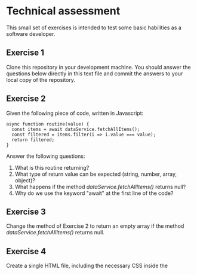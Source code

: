 # Technical assessment

This small set of exercises is intended to test some basic habilities as a software developer.

## Exercise 1
 
Clone this repository in your development machine. You should answer the questions below directly in this text file and commit the answers to your local copy of the repository.

## Exercise 2

Given the following piece of code, written in Javascript:
```
async function routine(value) {
  const items = await dataService.fetchAllItems();
  const filtered = items.filter(i => i.value === value);
  return filtered;
}
```

Answer the following questions:
1. What is this routine returning?
2. What type of return value can be expected (string, number, array, object)? 
3. What happens if the method *dataService.fetchAllItems()* returns null?
4. Why do we use the keyword "await" at the first line of the code?

## Exercise 3

Change the method of Exercise 2 to return an empty array if the method *dataService.fetchAllItems()* returns null.

## Exercise 4

Create a single HTML file, including the necessary CSS inside the <style> tags, representing the following webpage:
![Webpage](https://raw.githubusercontent.com/algebrik/web-basic-assessment/master/html-mockup.png)

## Exercise 5

Create a private repository and push this exercise to it. Tip: add a new remote repository to your local git copy. Keep the repository private and grant access only to codehashi@codehashi.com. 
